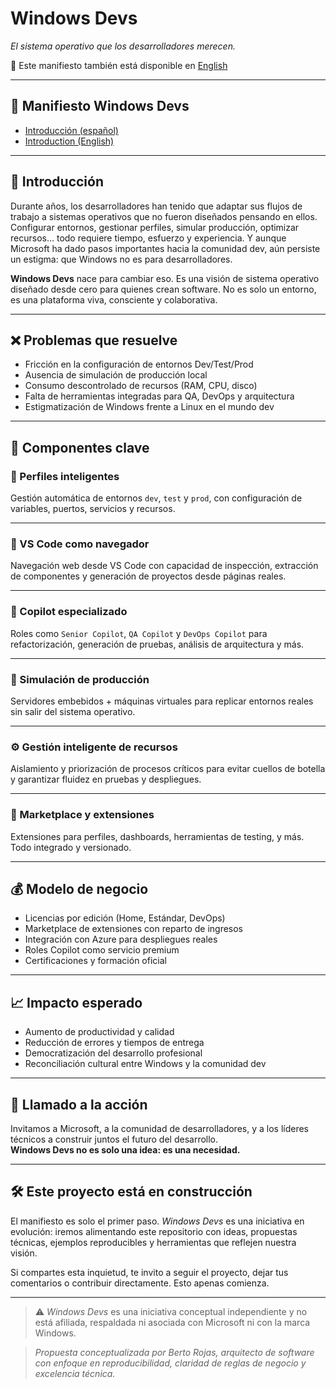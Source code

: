 # Windows Devs  
*El sistema operativo que los desarrolladores merecen.*

📄 Este manifiesto también está disponible en [English](README.en.md)

---


## 📘 Manifiesto Windows Devs

- [Introducción (español)](manifesto/01-introduccion.md)
- [Introduction (English)](manifesto.en/01-introduction.md)

---


## 🧭 Introducción

Durante años, los desarrolladores han tenido que adaptar sus flujos de trabajo a sistemas operativos que no fueron diseñados pensando en ellos. Configurar entornos, gestionar perfiles, simular producción, optimizar recursos… todo requiere tiempo, esfuerzo y experiencia. Y aunque Microsoft ha dado pasos importantes hacia la comunidad dev, aún persiste un estigma: que Windows no es para desarrolladores.

**Windows Devs** nace para cambiar eso. Es una visión de sistema operativo diseñado desde cero para quienes crean software. No es solo un entorno, es una plataforma viva, consciente y colaborativa.

---


## ❌ Problemas que resuelve

- Fricción en la configuración de entornos Dev/Test/Prod
- Ausencia de simulación de producción local
- Consumo descontrolado de recursos (RAM, CPU, disco)
- Falta de herramientas integradas para QA, DevOps y arquitectura
- Estigmatización de Windows frente a Linux en el mundo dev

---


## 🧩 Componentes clave

### 🔧 Perfiles inteligentes
Gestión automática de entornos `dev`, `test` y `prod`, con configuración de variables, puertos, servicios y recursos.

---


### 🧭 VS Code como navegador
Navegación web desde VS Code con capacidad de inspección, extracción de componentes y generación de proyectos desde páginas reales.

---


### 🧠 Copilot especializado
Roles como `Senior Copilot`, `QA Copilot` y `DevOps Copilot` para refactorización, generación de pruebas, análisis de arquitectura y más.

---


### 🧪 Simulación de producción
Servidores embebidos + máquinas virtuales para replicar entornos reales sin salir del sistema operativo.

---


### ⚙️ Gestión inteligente de recursos
Aislamiento y priorización de procesos críticos para evitar cuellos de botella y garantizar fluidez en pruebas y despliegues.

---


### 🛒 Marketplace y extensiones
Extensiones para perfiles, dashboards, herramientas de testing, y más. Todo integrado y versionado.

---


## 💰 Modelo de negocio

- Licencias por edición (Home, Estándar, DevOps)
- Marketplace de extensiones con reparto de ingresos
- Integración con Azure para despliegues reales
- Roles Copilot como servicio premium
- Certificaciones y formación oficial

---

## 📈 Impacto esperado

- Aumento de productividad y calidad
- Reducción de errores y tiempos de entrega
- Democratización del desarrollo profesional
- Reconciliación cultural entre Windows y la comunidad dev

---

## 🤝 Llamado a la acción

Invitamos a Microsoft, a la comunidad de desarrolladores, y a los líderes técnicos a construir juntos el futuro del desarrollo.  
**Windows Devs no es solo una idea: es una necesidad.**

---

## 🛠️ **Este proyecto está en construcción**

El manifiesto es solo el primer paso. *Windows Devs* es una iniciativa en evolución: iremos alimentando este repositorio con ideas, propuestas técnicas, ejemplos reproducibles y herramientas que reflejen nuestra visión.

Si compartes esta inquietud, te invito a seguir el proyecto, dejar tus comentarios o contribuir directamente. Esto apenas comienza.

---

> ⚠️ *Windows Devs* es una iniciativa conceptual independiente y no está afiliada, respaldada ni asociada con Microsoft ni con la marca Windows.

> *Propuesta conceptualizada por Berto Rojas, arquitecto de software con enfoque en reproducibilidad, claridad de reglas de negocio y excelencia técnica.*
